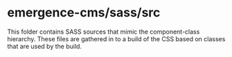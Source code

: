 # emergence-cms/sass/src

This folder contains SASS sources that mimic the component-class hierarchy. These files
are gathered in to a build of the CSS based on classes that are used by the build.
